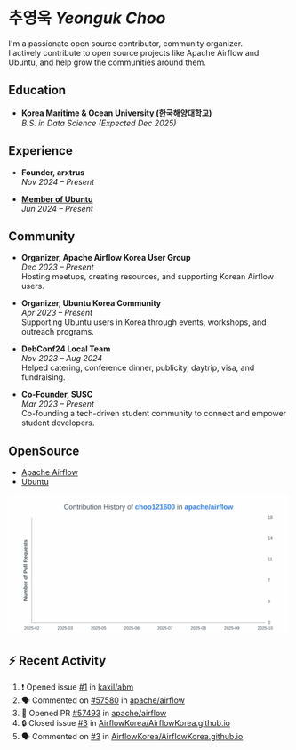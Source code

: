 # 추영욱 *Yeonguk Choo*

I'm a passionate open source contributor, community organizer.  
I actively contribute to open source projects like Apache Airflow and Ubuntu, and help grow the communities around them.  

## Education

- **Korea Maritime & Ocean University (한국해양대학교)**  
  *B.S. in Data Science (Expected Dec 2025)*  

## Experience
- **Founder, arxtrus**  
  _Nov 2024 – Present_  

- **[Member of Ubuntu](https://launchpad.net/~ubuntumembers)**  
  _Jun 2024 – Present_  


## Community

- **Organizer, Apache Airflow Korea User Group**  
  _Dec 2023 – Present_  
  Hosting meetups, creating resources, and supporting Korean Airflow users.

- **Organizer, Ubuntu Korea Community**  
  _Apr 2023 – Present_  
  Supporting Ubuntu users in Korea through events, workshops, and outreach programs.

- **DebConf24 Local Team**  
  _Nov 2023 – Aug 2024_  
  Helped catering, conference dinner, publicity, daytrip, visa, and fundraising.

- **Co-Founder, SUSC**  
  _Mar 2023 – Present_  
  Co-founding a tech-driven student community to connect and empower student developers.

## OpenSource
- [Apache Airflow](https://github.com/apache/airflow/pulls?q=is%3Apr+author%3Achoo121600+)
- [Ubuntu](https://launchpad.net/~choo121600)

![Contribution Graph](images/choo121600-apache-airflow-contribution-graph.svg)


## :zap: Recent Activity
<!--START_SECTION:activity-->
1. ❗ Opened issue [#1](https://github.com/kaxil/abm/issues/1) in [kaxil/abm](https://github.com/kaxil/abm)
2. 🗣 Commented on [#57580](https://github.com/apache/airflow/pull/57580#issuecomment-3469694237) in [apache/airflow](https://github.com/apache/airflow)
3. 💪 Opened PR [#57493](undefined) in [apache/airflow](https://github.com/apache/airflow)
4. 🔒 Closed issue [#3](https://github.com/AirflowKorea/AirflowKorea.github.io/issues/3) in [AirflowKorea/AirflowKorea.github.io](https://github.com/AirflowKorea/AirflowKorea.github.io)
5. 🗣 Commented on [#3](https://github.com/AirflowKorea/AirflowKorea.github.io/issues/3#issuecomment-3454699067) in [AirflowKorea/AirflowKorea.github.io](https://github.com/AirflowKorea/AirflowKorea.github.io)
<!--END_SECTION:activity-->
